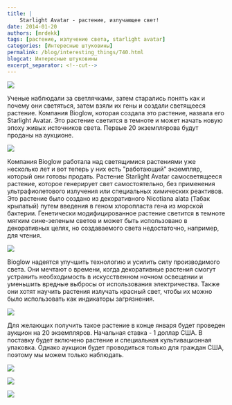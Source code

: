 ```yaml
---
title: |
    Starlight Avatar - растение, излучающее свет!
date: 2014-01-20
authors: [mrdekk]
tags: [растение, излучение света, starlight avatar]
categories: [Интересные штуковины]
permalink: /blog/interesting_things/740.html
blogcat: Интересные штуковины
excerpt_separator: <!--cut-->
---
```



![](http://itw66.ru/uploads/images/00/00/01/2014/01/20/fcc17b.jpg)


Ученые наблюдали за светлячками, затем старались понять как и почему они светяться, затем взяли их гены и создали светящееся растение. Компания Bioglow, которая создала это растение, назвала его Starlight Avatar. Это растение светится в темноте и может начать новую эпоху живых источников света. Первые 20 экземплярова будут проданы на аукционе.


<!--cut-->



![](http://itw66.ru/uploads/images/00/00/01/2014/01/20/4a099d.jpg)


Компания Bioglow работала над светящимися растениями уже несколько лет и вот теперь у них есть "работающий" экземпляр, который они готовы продать. Растение Starlight Avatar самосветящееся растение, которое генерирует свет самостоятельно, без применения ультрафиолетового излучения или специальных химических реактивов. Это растение было создано из декоративного Nicotiana alata (Табак крылатый) путем введения в геном хлоропласта гена из морской бактерии. Генетически модифицированное растение светится в темноте мягким сине-зеленым светов и может быть использовано в декоративных целях, но создаваемого света недостаточно, например, для чтения.


![](http://itw66.ru/uploads/images/00/00/01/2014/01/20/121b9a.jpg)


Bioglow надеятся улучшить технологию и усилить силу производимого света. Они мечтают о времени, когда декоративные растения смогут устранить необходимость в искусственном ночном освещении и уменьшить вредные выбросы от использования электричества. Также они хотят научить растения излучать красный свет, чтобы их можно было использовать как индикаторы загрязнения.


![](http://itw66.ru/uploads/images/00/00/01/2014/01/20/429ae1.jpg)


Для желающих получить такое растение в конце января будет проведен аукцион на 20 экземпляров. Начальная ставка - 1 доллар США. В поставку будет включено растение и специальная культивационная упаковка. Однако аукцион будет проводиться только для граждан США, поэтому мы можем только наблюдать.


![](http://itw66.ru/uploads/images/00/00/01/2014/01/20/6370b8.jpg)


![](http://itw66.ru/uploads/images/00/00/01/2014/01/20/83dba5.jpg)


![](http://itw66.ru/uploads/images/00/00/01/2014/01/20/da50be.jpg)


